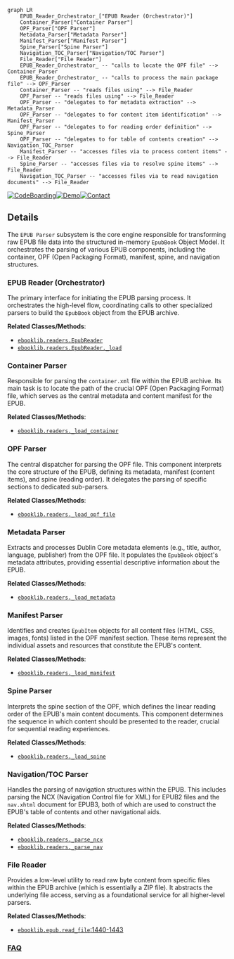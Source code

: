 ```mermaid
graph LR
    EPUB_Reader_Orchestrator_["EPUB Reader (Orchestrator)"]
    Container_Parser["Container Parser"]
    OPF_Parser["OPF Parser"]
    Metadata_Parser["Metadata Parser"]
    Manifest_Parser["Manifest Parser"]
    Spine_Parser["Spine Parser"]
    Navigation_TOC_Parser["Navigation/TOC Parser"]
    File_Reader["File Reader"]
    EPUB_Reader_Orchestrator_ -- "calls to locate the OPF file" --> Container_Parser
    EPUB_Reader_Orchestrator_ -- "calls to process the main package file" --> OPF_Parser
    Container_Parser -- "reads files using" --> File_Reader
    OPF_Parser -- "reads files using" --> File_Reader
    OPF_Parser -- "delegates to for metadata extraction" --> Metadata_Parser
    OPF_Parser -- "delegates to for content item identification" --> Manifest_Parser
    OPF_Parser -- "delegates to for reading order definition" --> Spine_Parser
    OPF_Parser -- "delegates to for table of contents creation" --> Navigation_TOC_Parser
    Manifest_Parser -- "accesses files via to process content items" --> File_Reader
    Spine_Parser -- "accesses files via to resolve spine items" --> File_Reader
    Navigation_TOC_Parser -- "accesses files via to read navigation documents" --> File_Reader
```

[![CodeBoarding](https://img.shields.io/badge/Generated%20by-CodeBoarding-9cf?style=flat-square)](https://github.com/CodeBoarding/GeneratedOnBoardings)[![Demo](https://img.shields.io/badge/Try%20our-Demo-blue?style=flat-square)](https://www.codeboarding.org/demo)[![Contact](https://img.shields.io/badge/Contact%20us%20-%20contact@codeboarding.org-lightgrey?style=flat-square)](mailto:contact@codeboarding.org)

## Details

The `EPUB Parser` subsystem is the core engine responsible for transforming raw EPUB file data into the structured in-memory `EpubBook` Object Model. It orchestrates the parsing of various EPUB components, including the container, OPF (Open Packaging Format), manifest, spine, and navigation structures.

### EPUB Reader (Orchestrator)
The primary interface for initiating the EPUB parsing process. It orchestrates the high-level flow, coordinating calls to other specialized parsers to build the `EpubBook` object from the EPUB archive.


**Related Classes/Methods**:

- <a href="https://github.com/aerkalov/ebooklib/blob/master/ebooklib/epub.py" target="_blank" rel="noopener noreferrer">`ebooklib.readers.EpubReader`</a>
- <a href="https://github.com/aerkalov/ebooklib/blob/master/ebooklib/epub.py" target="_blank" rel="noopener noreferrer">`ebooklib.readers.EpubReader._load`</a>


### Container Parser
Responsible for parsing the `container.xml` file within the EPUB archive. Its main task is to locate the path of the crucial OPF (Open Packaging Format) file, which serves as the central metadata and content manifest for the EPUB.


**Related Classes/Methods**:

- <a href="https://github.com/aerkalov/ebooklib/blob/master/ebooklib/epub.py" target="_blank" rel="noopener noreferrer">`ebooklib.readers._load_container`</a>


### OPF Parser
The central dispatcher for parsing the OPF file. This component interprets the core structure of the EPUB, defining its metadata, manifest (content items), and spine (reading order). It delegates the parsing of specific sections to dedicated sub-parsers.


**Related Classes/Methods**:

- <a href="https://github.com/aerkalov/ebooklib/blob/master/ebooklib/epub.py" target="_blank" rel="noopener noreferrer">`ebooklib.readers._load_opf_file`</a>


### Metadata Parser
Extracts and processes Dublin Core metadata elements (e.g., title, author, language, publisher) from the OPF file. It populates the `EpubBook` object's metadata attributes, providing essential descriptive information about the EPUB.


**Related Classes/Methods**:

- <a href="https://github.com/aerkalov/ebooklib/blob/master/ebooklib/epub.py" target="_blank" rel="noopener noreferrer">`ebooklib.readers._load_metadata`</a>


### Manifest Parser
Identifies and creates `EpubItem` objects for all content files (HTML, CSS, images, fonts) listed in the OPF manifest section. These items represent the individual assets and resources that constitute the EPUB's content.


**Related Classes/Methods**:

- <a href="https://github.com/aerkalov/ebooklib/blob/master/ebooklib/epub.py" target="_blank" rel="noopener noreferrer">`ebooklib.readers._load_manifest`</a>


### Spine Parser
Interprets the spine section of the OPF, which defines the linear reading order of the EPUB's main content documents. This component determines the sequence in which content should be presented to the reader, crucial for sequential reading experiences.


**Related Classes/Methods**:

- <a href="https://github.com/aerkalov/ebooklib/blob/master/ebooklib/epub.py" target="_blank" rel="noopener noreferrer">`ebooklib.readers._load_spine`</a>


### Navigation/TOC Parser
Handles the parsing of navigation structures within the EPUB. This includes parsing the NCX (Navigation Control file for XML) for EPUB2 files and the `nav.xhtml` document for EPUB3, both of which are used to construct the EPUB's table of contents and other navigational aids.


**Related Classes/Methods**:

- <a href="https://github.com/aerkalov/ebooklib/blob/master/ebooklib/epub.py" target="_blank" rel="noopener noreferrer">`ebooklib.readers._parse_ncx`</a>
- <a href="https://github.com/aerkalov/ebooklib/blob/master/ebooklib/epub.py" target="_blank" rel="noopener noreferrer">`ebooklib.readers._parse_nav`</a>


### File Reader
Provides a low-level utility to read raw byte content from specific files within the EPUB archive (which is essentially a ZIP file). It abstracts the underlying file access, serving as a foundational service for all higher-level parsers.


**Related Classes/Methods**:

- <a href="https://github.com/aerkalov/ebooklib/blob/master/ebooklib/epub.py#L1440-L1443" target="_blank" rel="noopener noreferrer">`ebooklib.epub.read_file`:1440-1443</a>




### [FAQ](https://github.com/CodeBoarding/GeneratedOnBoardings/tree/main?tab=readme-ov-file#faq)